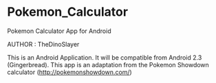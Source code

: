 # Pokemon_Calculator
Pokemon Calculator App for Android

AUTHOR : TheDinoSlayer

This is an Android Application. It will be compatible from Android 2.3 (Gingerbread).
This app is an adaptation from the Pokemon Showdown calculator (http://pokemonshowdown.com/)
